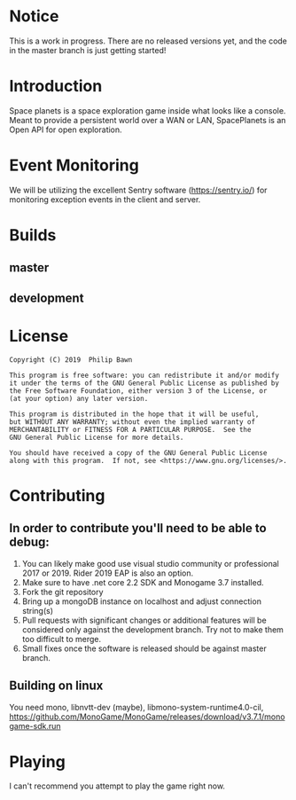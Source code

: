 # Notice
This is a work in progress. There are no released versions yet, and the code in the master branch is just getting started!

# Introduction 
Space planets is a space exploration game inside what looks like a console. Meant to provide a persistent world over a WAN or LAN, SpacePlanets is an Open API for open exploration.

# Event Monitoring
We will be utilizing the excellent Sentry software (https://sentry.io/) for monitoring exception events in the client and server.


# Builds
## master
## development

# License

    Copyright (C) 2019  Philip Bawn

    This program is free software: you can redistribute it and/or modify
    it under the terms of the GNU General Public License as published by
    the Free Software Foundation, either version 3 of the License, or
    (at your option) any later version.

    This program is distributed in the hope that it will be useful,
    but WITHOUT ANY WARRANTY; without even the implied warranty of
    MERCHANTABILITY or FITNESS FOR A PARTICULAR PURPOSE.  See the
    GNU General Public License for more details.

    You should have received a copy of the GNU General Public License
    along with this program.  If not, see <https://www.gnu.org/licenses/>.
	
# Contributing
## In order to contribute you'll need to be able to debug:
1.  You can likely make good use visual studio community or professional 2017 or 2019. Rider 2019 EAP is also an option.
2.  Make sure to have .net core 2.2 SDK and Monogame 3.7 installed.
3.  Fork the git repository
4.  Bring up a mongoDB instance on localhost and adjust connection string(s)
5.  Pull requests with significant changes or additional features will be considered only against the development branch. Try not to make them too difficult to merge.
6.  Small fixes once the software is released should be against master branch.

## Building on linux
You need mono, libnvtt-dev (maybe), libmono-system-runtime4.0-cil, https://github.com/MonoGame/MonoGame/releases/download/v3.7.1/monogame-sdk.run

# Playing

I can't recommend you attempt to play the game right now.
